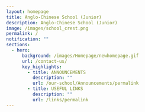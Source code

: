 ```yaml
---
layout: homepage
title: Anglo-Chinese School (Junior)
description: Anglo-Chinese School (Junior)
image: /images/school_crest.png
permalink: /
notification: ""
sections:
  - hero:
      background: /images/Homepage/newhomepage.gif
      url: /contact-us/
      key_highlights:
        - title: ANNOUNCEMENTS
          description: ""
          url: /our-school/Announcements/permalink
        - title: USEFUL LINKS
          description: ""
          url: /links/permalink
---
```

